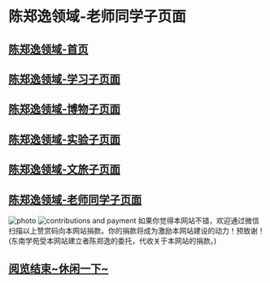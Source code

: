 # 陈郑逸领域-老师同学子页面
## [陈郑逸领域-首页](https://fujianprovince.github.io/ "探索首页")  
## [陈郑逸领域-学习子页面](https://fujianprovince.github.io/study/ "探索学习")  
## [陈郑逸领域-博物子页面](https://fujianprovince.github.io/natural-history/ "探索博物")  
## [陈郑逸领域-实验子页面](https://fujianprovince.github.io/experiments/ "探索实验") 
## [陈郑逸领域-文旅子页面](https://fujianprovince.github.io/literature-and-travel/ "探索文旅")  
## [陈郑逸领域-老师同学子页面](https://fujianprovince.github.io/teachers-and-classmates/ "就是本页")  
![photo](https://imglf6.lf127.net/img/8e56718c7f20503a/MkQ2N09jTTFRT0QxeUoxTlhxRjJDOXdES2N0MXdsYlNINXdWVXdsTHAzaz0.jpg?imageView&thumbnail=1680x0)
![contributions and payment](https://imglf4.lf127.net/img/cd5b50094581642a/MkQ2N09jTTFRT0JLaE1QRm96UUd0NTFmbWpIamZKdGZpbUJOSGthVHdMTT0.png?imageView&thumbnail=1680x0)
如果你觉得本网站不错，欢迎通过微信扫描以上赞赏码向本网站捐款。你的捐款将成为激励本网站建设的动力！预致谢！  
(东南学苑受本网站建立者陈郑逸的委托，代收关于本网站的捐款。)  

## [阅览结束~休闲一下~](https://www.bilibili.com/blackboard/fe/activity-HQjQSdd3L8.html "休闲一下")  
